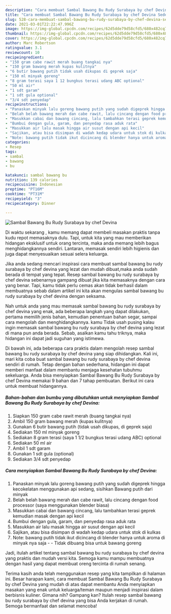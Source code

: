 ```yaml
---
description: "Cara membuat Sambal Bawang Bu Rudy Surabaya by chef Devina Sederhana dan Mudah Dibuat"
title: "Cara membuat Sambal Bawang Bu Rudy Surabaya by chef Devina Sederhana dan Mudah Dibuat"
slug: 528-cara-membuat-sambal-bawang-bu-rudy-surabaya-by-chef-devina-sederhana-dan-mudah-dibuat
date: 2021-03-01T22:22:47.996Z
image: https://img-global.cpcdn.com/recipes/62d5dde79d58cfd5/680x482cq70/sambal-bawang-bu-rudy-surabaya-by-chef-devina-foto-resep-utama.jpg
thumbnail: https://img-global.cpcdn.com/recipes/62d5dde79d58cfd5/680x482cq70/sambal-bawang-bu-rudy-surabaya-by-chef-devina-foto-resep-utama.jpg
cover: https://img-global.cpcdn.com/recipes/62d5dde79d58cfd5/680x482cq70/sambal-bawang-bu-rudy-surabaya-by-chef-devina-foto-resep-utama.jpg
author: Marc Robertson
ratingvalue: 3.1
reviewcount: 10
recipeingredient:
- "150 gram cabe rawit merah buang tangkai nya"
- "150 gram bawang merah kupas kulitnya"
- "6 butir bawang putih tidak usah dikupas di geprek saja"
- "150 ml minyak goreng"
- "8 gram terasi saya 1 12 bungkus terasi udang ABC optional"
- "50 ml air"
- "1 sdt garam"
- "1 sdt gula optional"
- "3/4 sdt penyedap"
recipeinstructions:
- "Panaskan minyak lalu goreng bawang putih yang sudah digeprek hingga kecokelatan menggunakan api sedang, sisihkan Bawang putih dari minyak"
- "Belah belah bawang merah dan cabe rawit, lalu cincang dengan food processor (saya menggunakan blender biasa)"
- "Masukkan cabai dan bawang cincang, lalu tambahkan terasi geprek kemudian masak dengan api kecil"
- "Bumbui dengan gula, garam, dan penyedap rasa aduk rata"
- "Masukkan air lalu masak hingga air susut dengan api kecil"
- "Sajikan, atau bisa disimpan di wadah kedap udara untuk stok di kulkas"
- "Note: bawang putih tidak ikut dicincang di blender hanya untuk aroma di minyak nya saja  Tidak dibuang bisa untuk bawang goreng"
categories:
- Resep
tags:
- sambal
- bawang
- bu

katakunci: sambal bawang bu 
nutrition: 139 calories
recipecuisine: Indonesian
preptime: "PT16M"
cooktime: "PT31M"
recipeyield: "3"
recipecategory: Dinner

---
```



![Sambal Bawang Bu Rudy Surabaya by chef Devina](https://img-global.cpcdn.com/recipes/62d5dde79d58cfd5/680x482cq70/sambal-bawang-bu-rudy-surabaya-by-chef-devina-foto-resep-utama.jpg)

Di waktu  sekarang , kamu memang dapat membeli masakan praktis tanpa kudu repot memasaknya dulu. Tapi, untuk kita yang mau memberikan hidangan eksklusif untuk orang tercinta, maka anda memang lebih bagus menghidangkannya sendiri. Lantaran, memasak sendiri lebih higienis dan juga dapat menyesuaikan sesuai selera keluarga.

Jika anda sedang mencari inspirasi cara membuat sambal bawang bu rudy surabaya by chef devina yang lezat dan mudah dibuat,maka anda sudah berada di tempat yang tepat. Resep sambal bawang bu rudy surabaya by chef devina  sebenarnya gampang dibuat jika kita memasaknya dengan cara yang benar. Tapi, kamu tidak perlu cemas akan tidak berhasil dalam membuatnya 
sebab dalam artikel ini kita akan mengulas sambal bawang bu rudy surabaya by chef devina dengan seksama.  



Nah untuk anda yang mau memasak sambal bawang bu rudy surabaya by chef devina yang enak, ada beberapa langkah yang dapat dilakukan, pertama memilih jenis bahan, kemudian penentuan bahan segar, sampai cara mengolah dan menghidangkannya. kamu Tidak usah pusing kalau ingin memasak sambal bawang bu rudy surabaya by chef devina yang lezat di mana pun anda berada. Sebab, asalkan kamu  tahu triknya, maka hidangan ini dapat jadi suguhan yang istimewa.

Di bawah ini, ada beberapa cara praktis  dalam mengolah resep sambal bawang bu rudy surabaya by chef devina yang siap dihidangkan. Kali ini, mari kita coba buat sambal bawang bu rudy surabaya by chef devina sendiri di rumah. Tetap dengan bahan sederhana, hidangan ini dapat memberi manfaat dalam membantu menjaga kesehatan tubuhmu sekeluarga. Anda bisa menyiapkan Sambal Bawang Bu Rudy Surabaya by chef Devina memakai 9 bahan dan 7 tahap pembuatan. Berikut ini cara untuk membuat hidangannya.

<!--inarticleads1-->

##### Bahan-bahan dan bumbu yang dibutuhkan untuk menyiapkan Sambal Bawang Bu Rudy Surabaya by chef Devina:

1. Siapkan 150 gram cabe rawit merah (buang tangkai nya)
1. Ambil 150 gram bawang merah (kupas kulitnya)
1. Gunakan 6 butir bawang putih (tidak usah dikupas, di geprek saja)
1. Sediakan 150 ml minyak goreng
1. Sediakan 8 gram terasi (saya 1 1/2 bungkus terasi udang ABC) optional
1. Sediakan 50 ml air
1. Ambil 1 sdt garam
1. Gunakan 1 sdt gula (optional)
1. Sediakan 3/4 sdt penyedap




<!--inarticleads2-->

##### Cara menyiapkan Sambal Bawang Bu Rudy Surabaya by chef Devina:

1. Panaskan minyak lalu goreng bawang putih yang sudah digeprek hingga kecokelatan menggunakan api sedang, sisihkan Bawang putih dari minyak
1. Belah belah bawang merah dan cabe rawit, lalu cincang dengan food processor (saya menggunakan blender biasa)
1. Masukkan cabai dan bawang cincang, lalu tambahkan terasi geprek kemudian masak dengan api kecil
1. Bumbui dengan gula, garam, dan penyedap rasa aduk rata
1. Masukkan air lalu masak hingga air susut dengan api kecil
1. Sajikan, atau bisa disimpan di wadah kedap udara untuk stok di kulkas
1. Note: bawang putih tidak ikut dicincang di blender hanya untuk aroma di minyak nya saja -  - Tidak dibuang bisa untuk bawang goreng




Jadi, itulah artikel tentang  sambal bawang bu rudy surabaya by chef devina  yang praktis dan mudah versi kita. Semoga kamu mampu membuatnya dengan hasil yang dapat membuat oreng tercinta di rumah senang. 

Terima kasih anda telah menggunakan resep yang kita tampilkan di halaman ini. Besar harapan kami, cara membuat  Sambal Bawang Bu Rudy Surabaya by chef Devina yang mudah di atas dapat membantu Anda menyiapkan masakan yang enak untuk keluarga/teman maupun menjadi inspirasi dalam berbisnis kuliner. Gimana nih? Gampang kan? Itulah resep sambal bawang bu rudy surabaya by chef devina yang bisa Anda kerjakan di rumah. Semoga bermanfaat dan selamat mencoba!

